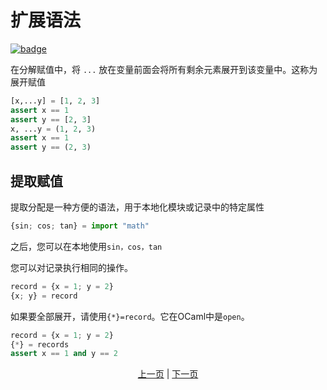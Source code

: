 # 扩展语法

[![badge](https://img.shields.io/endpoint.svg?url=https%3A%2F%2Fgezf7g7pd5.execute-api.ap-northeast-1.amazonaws.com%2Fdefault%2Fsource_up_to_date%3Fowner%3Derg-lang%26repos%3Derg%26ref%3Dmain%26path%3Ddoc/EN/syntax/29_spread_syntax.md%26commit_hash%3De959b3e54bfa8cee4929743b0193a129e7525c61)](https://gezf7g7pd5.execute-api.ap-northeast-1.amazonaws.com/default/source_up_to_date?owner=erg-lang&repos=erg&ref=main&path=doc/EN/syntax/29_spread_syntax.md&commit_hash=e959b3e54bfa8cee4929743b0193a129e7525c61)

在分解赋值中，将 `...` 放在变量前面会将所有剩余元素展开到该变量中。这称为展开赋值

```python
[x,...y] = [1, 2, 3]
assert x == 1
assert y == [2, 3]
x, ...y = (1, 2, 3)
assert x == 1
assert y == (2, 3)
```

## 提取赋值

提取分配是一种方便的语法，用于本地化模块或记录中的特定属性

```python
{sin; cos; tan} = import "math"
```

之后，您可以在本地使用`sin，cos，tan`

您可以对记录执行相同的操作。

```python
record = {x = 1; y = 2}
{x; y} = record
```

如果要全部展开，请使用`{*}=record`。它在OCaml中是`open`。

```python
record = {x = 1; y = 2}
{*} = records
assert x == 1 and y == 2
```

<p align='center'>
    <a href='./28_comprehension.md'>上一页</a> | <a href='./30_decorator.md'>下一页</a>
</p>